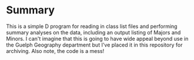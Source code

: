 Summary
=======

This is a simple D program for reading in class list files and performing summary analyses on the data, including an output listing of Majors and Minors. I can't imagine that this is going to have wide appeal beyond use in the Guelph Geography department but I've placed it in this repository for archiving. Also note, the code is a mess!
